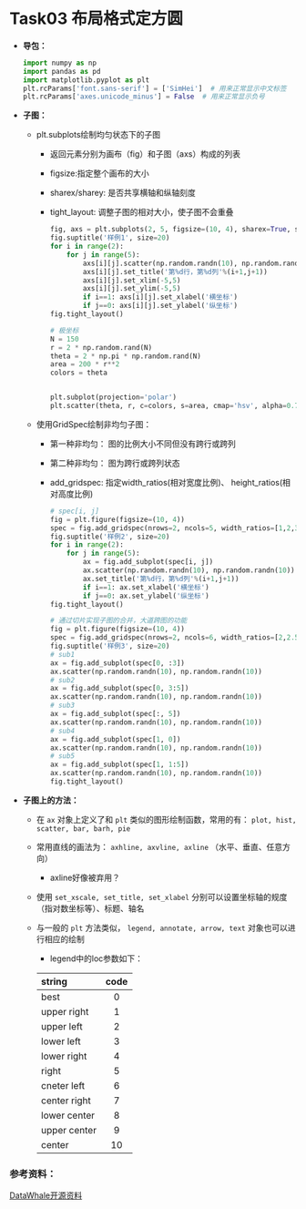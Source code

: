 # Task03 布局格式定方圆

- **导包：**

  ```python
  import numpy as np
  import pandas as pd
  import matplotlib.pyplot as plt
  plt.rcParams['font.sans-serif'] = ['SimHei']  # 用来正常显示中文标签
  plt.rcParams['axes.unicode_minus'] = False  # 用来正常显示负号
  ```

- **子图：**

  - plt.subplots绘制均匀状态下的子图

    - 返回元素分别为画布（fig）和子图（axs）构成的列表

    - figsize:指定整个画布的大小

    - sharex/sharey: 是否共享横轴和纵轴刻度

    - tight_layout: 调整子图的相对大小，使子图不会重叠

      ```python
      fig, axs = plt.subplots(2, 5, figsize=(10, 4), sharex=True, sharey=True)
      fig.suptitle('样例1', size=20)
      for i in range(2):
          for j in range(5):
              axs[i][j].scatter(np.random.randn(10), np.random.randn(10))
              axs[i][j].set_title('第%d行，第%d列'%(i+1,j+1))
              axs[i][j].set_xlim(-5,5)
              axs[i][j].set_ylim(-5,5)
              if i==1: axs[i][j].set_xlabel('横坐标')
              if j==0: axs[i][j].set_ylabel('纵坐标')
      fig.tight_layout()
      ```

      ```python
      # 极坐标
      N = 150
      r = 2 * np.random.rand(N)
      theta = 2 * np.pi * np.random.rand(N)
      area = 200 * r**2
      colors = theta
      
      
      plt.subplot(projection='polar')
      plt.scatter(theta, r, c=colors, s=area, cmap='hsv', alpha=0.75);
      ```

  - 使用GridSpec绘制非均匀子图：

    - 第一种非均匀： 图的比例大小不同但没有跨行或跨列

    - 第二种非均匀： 图为跨行或跨列状态

    - add_gridspec: 指定width_ratios(相对宽度比例)、 height_ratios(相对高度比例)

      ```python
      # spec[i, j]
      fig = plt.figure(figsize=(10, 4))
      spec = fig.add_gridspec(nrows=2, ncols=5, width_ratios=[1,2,3,4,5], height_ratios=[1,3])
      fig.suptitle('样例2', size=20)
      for i in range(2):
          for j in range(5):
              ax = fig.add_subplot(spec[i, j])
              ax.scatter(np.random.randn(10), np.random.randn(10))
              ax.set_title('第%d行，第%d列'%(i+1,j+1))
              if i==1: ax.set_xlabel('横坐标')
              if j==0: ax.set_ylabel('纵坐标')
      fig.tight_layout()
      ```

      ```python
      # 通过切片实现子图的合并，大道跨图的功能
      fig = plt.figure(figsize=(10, 4))
      spec = fig.add_gridspec(nrows=2, ncols=6, width_ratios=[2,2.5,3,1,1.5,2], height_ratios=[1,2])
      fig.suptitle('样例3', size=20)
      # sub1
      ax = fig.add_subplot(spec[0, :3])
      ax.scatter(np.random.randn(10), np.random.randn(10))
      # sub2
      ax = fig.add_subplot(spec[0, 3:5])
      ax.scatter(np.random.randn(10), np.random.randn(10))
      # sub3
      ax = fig.add_subplot(spec[:, 5])
      ax.scatter(np.random.randn(10), np.random.randn(10))
      # sub4
      ax = fig.add_subplot(spec[1, 0])
      ax.scatter(np.random.randn(10), np.random.randn(10))
      # sub5
      ax = fig.add_subplot(spec[1, 1:5])
      ax.scatter(np.random.randn(10), np.random.randn(10))
      fig.tight_layout()
      ```

- **子图上的方法：**

  - 在 `ax` 对象上定义了和 `plt` 类似的图形绘制函数，常用的有： `plot, hist, scatter, bar, barh, pie`

  - 常用直线的画法为： `axhline, axvline, axline` （水平、垂直、任意方向）

    - axline好像被弃用？

  - 使用 `set_xscale, set_title, set_xlabel` 分别可以设置坐标轴的规度（指对数坐标等）、标题、轴名

  - 与一般的 `plt` 方法类似， `legend, annotate, arrow, text` 对象也可以进行相应的绘制

    - legend中的loc参数如下：

    | string       | code |
    | :----------- | :--: |
    | best         |  0   |
    | upper right  |  1   |
    | upper left   |  2   |
    | lower left   |  3   |
    | lower right  |  4   |
    | right        |  5   |
    | cneter left  |  6   |
    | center right |  7   |
    | lower center |  8   |
    | upper center |  9   |
    | center       |  10  |






### 参考资料：
[DataWhale开源资料](https://github.com/datawhalechina/fantastic-matplotlib)

